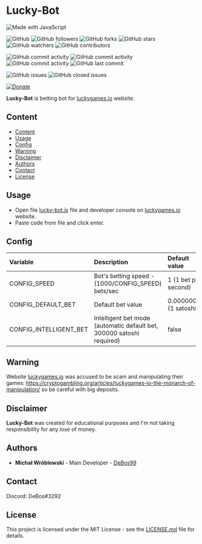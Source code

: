 # Lucky-Bot

![Made with JavaScript](https://img.shields.io/badge/made%20with-javascript-0.svg?color=cc2020&labelColor=ff3030&logo=javascript&style=for-the-badge)

![GitHub](https://img.shields.io/github/license/DeBos99/lucky-bot.svg?color=2020cc&labelColor=5050ff&style=for-the-badge)
![GitHub followers](https://img.shields.io/github/followers/DeBos99.svg?color=2020cc&labelColor=5050ff&style=for-the-badge)
![GitHub forks](https://img.shields.io/github/forks/DeBos99/lucky-bot.svg?color=2020cc&labelColor=5050ff&style=for-the-badge)
![GitHub stars](https://img.shields.io/github/stars/DeBos99/lucky-bot.svg?color=2020cc&labelColor=5050ff&style=for-the-badge)
![GitHub watchers](https://img.shields.io/github/watchers/DeBos99/lucky-bot.svg?color=2020cc&labelColor=5050ff&style=for-the-badge)
![GitHub contributors](https://img.shields.io/github/contributors/DeBos99/lucky-bot.svg?color=2020cc&labelColor=5050ff&style=for-the-badge)

![GitHub commit activity](https://img.shields.io/github/commit-activity/w/DeBos99/lucky-bot.svg?color=ffaa00&labelColor=ffaa30&style=for-the-badge)
![GitHub commit activity](https://img.shields.io/github/commit-activity/m/DeBos99/lucky-bot.svg?color=ffaa00&labelColor=ffaa30&style=for-the-badge)
![GitHub commit activity](https://img.shields.io/github/commit-activity/y/DeBos99/lucky-bot.svg?color=ffaa00&labelColor=ffaa30&style=for-the-badge)
![GitHub last commit](https://img.shields.io/github/last-commit/DeBos99/lucky-bot.svg?color=ffaa00&labelColor=ffaa30&style=for-the-badge)

![GitHub issues](https://img.shields.io/github/issues-raw/DeBos99/lucky-bot.svg?color=cc2020&labelColor=ff3030&style=for-the-badge)
![GitHub closed issues](https://img.shields.io/github/issues-closed-raw/DeBos99/lucky-bot.svg?color=10aa10&labelColor=30ff30&style=for-the-badge)

[![Donate](https://www.paypalobjects.com/en_US/i/btn/btn_donateCC_LG.gif)](https://www.paypal.com/cgi-bin/webscr?cmd=_s-xclick&hosted_button_id=NH8JV53DSVDMY)

**Lucky-Bot** is betting bot for [luckygames.io](https://luckygames.io/) website.

## Content

- [Content](#content)
- [Usage](#usage)
- [Config](#config)
- [Warning](#warning)
- [Disclaimer](#disclaimer)
- [Authors](#authors)
- [Contact](#contact)
- [License](#license)

## Usage

* Open file [lucky-bot.js](lucky-bot.js) file and developer console on [luckygames.io](https://luckygames.io/) website.
* Paste code from file and click enter.

## Config

| Variable               | Description                                                           | Default value          |
| :--------------------- | :-------------------------------------------------------------------- | :--------------------- |
| CONFIG_SPEED           | Bot's betting speed - (1000/CONFIG_SPEED) bets/sec                    | 1 (1 bet per second)   |
| CONFIG_DEFAULT_BET     | Default bet value                                                     | 0.00000001 (1 satoshi) |
| CONFIG_INTELLIGENT_BET | Intelligent bet mode (automatic default bet, 300000 satoshi required) | false                  |

## Warning

Website [luckygames.io](https://luckygames.io/) was accused to be scam and manipulating their games: https://cryptogambling.org/articles/luckygames-io-the-monarch-of-manipulation/ so be careful with big deposits.

## Disclaimer

**Lucky-Bot** was created for educational purposes and I'm not taking responsibility for any lose of money.

## Authors

* **Michał Wróblewski** - Main Developer - [DeBos99](https://github.com/DeBos99)

## Contact

Discord: DeBos#3292

## License

This project is licensed under the MIT License - see the [LICENSE.md](LICENSE.md) file for details.
